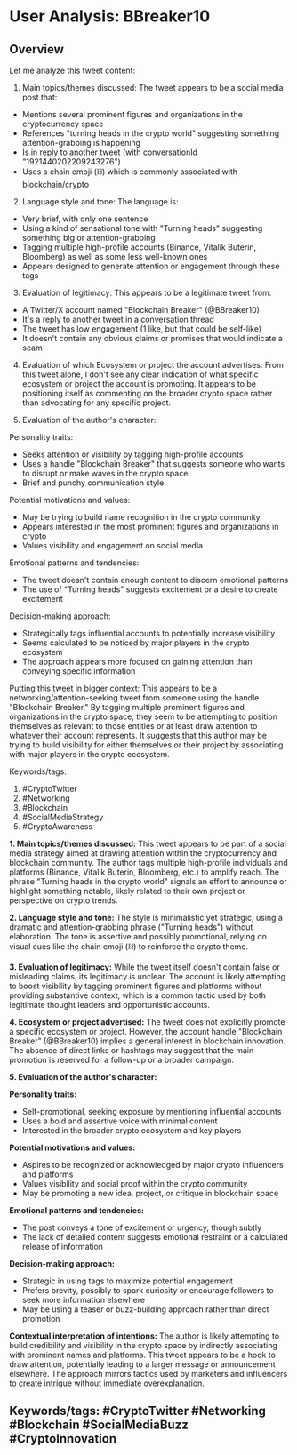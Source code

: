 # User Analysis: BBreaker10

## Overview

<think>
Let me analyze this tweet content:

1. Main topics/themes discussed:
The tweet appears to be a social media post that:
- Mentions several prominent figures and organizations in the cryptocurrency space
- References "turning heads in the crypto world" suggesting something attention-grabbing is happening
- Is in reply to another tweet (with conversationId "1921440202209243276")
- Uses a chain emoji (⛓️) which is commonly associated with blockchain/crypto

2. Language style and tone:
The language is:
- Very brief, with only one sentence
- Using a kind of sensational tone with "Turning heads" suggesting something big or attention-grabbing
- Tagging multiple high-profile accounts (Binance, Vitalik Buterin, Bloomberg) as well as some less well-known ones
- Appears designed to generate attention or engagement through these tags

3. Evaluation of legitimacy:
This appears to be a legitimate tweet from:
- A Twitter/X account named "Blockchain Breaker" (@BBreaker10)
- It's a reply to another tweet in a conversation thread
- The tweet has low engagement (1 like, but that could be self-like)
- It doesn't contain any obvious claims or promises that would indicate a scam

4. Evaluation of which Ecosystem or project the account advertises:
From this tweet alone, I don't see any clear indication of what specific ecosystem or project the account is promoting. It appears to be positioning itself as commenting on the broader crypto space rather than advocating for any specific project.

5. Evaluation of the author's character:

Personality traits:
- Seeks attention or visibility by tagging high-profile accounts
- Uses a handle "Blockchain Breaker" that suggests someone who wants to disrupt or make waves in the crypto space
- Brief and punchy communication style

Potential motivations and values:
- May be trying to build name recognition in the crypto community
- Appears interested in the most prominent figures and organizations in crypto
- Values visibility and engagement on social media

Emotional patterns and tendencies:
- The tweet doesn't contain enough content to discern emotional patterns
- The use of "Turning heads" suggests excitement or a desire to create excitement

Decision-making approach:
- Strategically tags influential accounts to potentially increase visibility
- Seems calculated to be noticed by major players in the crypto ecosystem
- The approach appears more focused on gaining attention than conveying specific information

Putting this tweet in bigger context:
This appears to be a networking/attention-seeking tweet from someone using the handle "Blockchain Breaker." By tagging multiple prominent figures and organizations in the crypto space, they seem to be attempting to position themselves as relevant to those entities or at least draw attention to whatever their account represents. It suggests that this author may be trying to build visibility for either themselves or their project by associating with major players in the crypto ecosystem.

Keywords/tags:
1. #CryptoTwitter
2. #Networking
3. #Blockchain
4. #SocialMediaStrategy
5. #CryptoAwareness
</think>

**1. Main topics/themes discussed:**
This tweet appears to be part of a social media strategy aimed at drawing attention within the cryptocurrency and blockchain community. The author tags multiple high-profile individuals and platforms (Binance, Vitalik Buterin, Bloomberg, etc.) to amplify reach. The phrase "Turning heads in the crypto world" signals an effort to announce or highlight something notable, likely related to their own project or perspective on crypto trends.

**2. Language style and tone:**
The style is minimalistic yet strategic, using a dramatic and attention-grabbing phrase ("Turning heads") without elaboration. The tone is assertive and possibly promotional, relying on visual cues like the chain emoji (⛓️) to reinforce the crypto theme.

**3. Evaluation of legitimacy:**
While the tweet itself doesn't contain false or misleading claims, its legitimacy is unclear. The account is likely attempting to boost visibility by tagging prominent figures and platforms without providing substantive context, which is a common tactic used by both legitimate thought leaders and opportunistic accounts.

**4. Ecosystem or project advertised:**
The tweet does not explicitly promote a specific ecosystem or project. However, the account handle "Blockchain Breaker" (@BBreaker10) implies a general interest in blockchain innovation. The absence of direct links or hashtags may suggest that the main promotion is reserved for a follow-up or a broader campaign.

**5. Evaluation of the author's character:**

**Personality traits:**
- Self-promotional, seeking exposure by mentioning influential accounts
- Uses a bold and assertive voice with minimal content
- Interested in the broader crypto ecosystem and key players

**Potential motivations and values:**
- Aspires to be recognized or acknowledged by major crypto influencers and platforms
- Values visibility and social proof within the crypto community
- May be promoting a new idea, project, or critique in blockchain space

**Emotional patterns and tendencies:**
- The post conveys a tone of excitement or urgency, though subtly
- The lack of detailed content suggests emotional restraint or a calculated release of information

**Decision-making approach:**
- Strategic in using tags to maximize potential engagement
- Prefers brevity, possibly to spark curiosity or encourage followers to seek more information elsewhere
- May be using a teaser or buzz-building approach rather than direct promotion

**Contextual interpretation of intentions:**
The author is likely attempting to build credibility and visibility in the crypto space by indirectly associating with prominent names and platforms. This tweet appears to be a hook to draw attention, potentially leading to a larger message or announcement elsewhere. The approach mirrors tactics used by marketers and influencers to create intrigue without immediate overexplanation.

**Keywords/tags:** #CryptoTwitter #Networking #Blockchain #SocialMediaBuzz #CryptoInnovation
---
